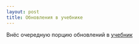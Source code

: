 ```yaml
---
layout: post
title: Обновления в учебнике
---
```


Внёс очередную порцию обновлений в [учебник](./book)
